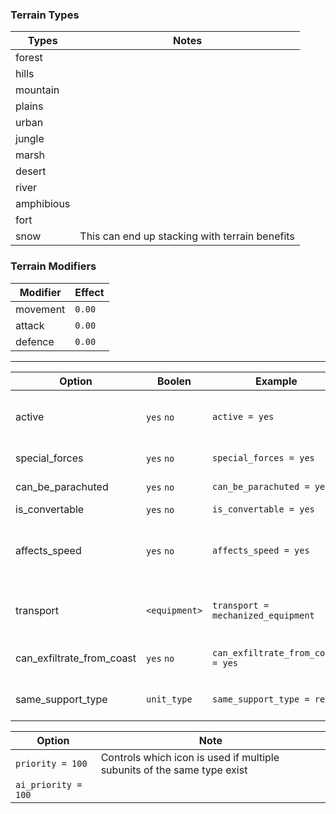 ### Terrain Types

| Types         | Notes         |
| ------------- | ------------- |
| forest        |               |
| hills         |               |
| mountain      |               |
| plains        |               |
| urban         |               |
| jungle        |               |
| marsh         |               |
| desert        |               |
| river         |               |
| amphibious    |               |
| fort          |               |
| snow          | This can end up stacking with terrain benefits |

### Terrain Modifiers

| Modifier      | Effect        |
| ------------- | ------------- |
| movement      | `0.00`        |
| attack        | `0.00`        |
| defence       | `0.00`        |

---

| Option                    | Boolen        | Example                            | Note          |
| -------------             | ------------- | -------------                      | ------------- |
| active                    | `yes` `no`    | `active = yes`                     | Whether the unit is usable without explicit unlocking in technology |
| special_forces            | `yes` `no`    | `special_forces = yes`             | Used to define subunit as special forces |
| can_be_parachuted         | `yes` `no`    | `can_be_parachuted = yes`          | Used to define subunit as paratroopers. |
| is_convertable            | `yes` `no`    | `is_convertable = yes`             | Can be converted |
| affects_speed             | `yes` `no`    | `affects_speed = yes`              | Used to check if the unit will affect the template's speed, support companies have it set to no. |
| transport                 | `<equipment>` | `transport = mechanized_equipment` | Sets the speed of subunit via equipment. Used for motorized/mechanized |
| can_exfiltrate_from_coast | `yes` `no`    | `can_exfiltrate_from_coast = yes`  | Can this subunit board convoys from a non-port location. |
| same_support_type         | `unit_type`   | `same_support_type = recon`       | Blocks adding other recon types to template |

| Option              | Note            |
| -------------       |-------------|
| `priority = 100`    | Controls which icon is used if multiple subunits of the same type exist |
| `ai_priority = 100` |
